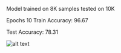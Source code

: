 Model trained on 8K samples tested on 10K

Epochs 10
Train Accuracy: 96.67

Test Accuracy: 78.31

![alt text]("https://github.com/selfishhari/EVP/blob/master/Phase2/session1/accuracy_plot.png")
